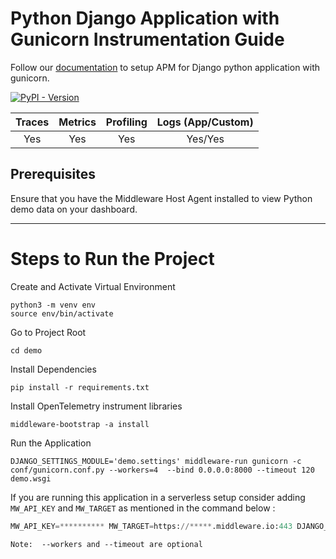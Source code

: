 # Python Django Application with Gunicorn Instrumentation Guide

Follow our [documentation](https://docs.middleware.io/docs/apm-configuration/python/python-apm-setup) to setup APM for Django python application with gunicorn.

[![PyPI - Version](https://img.shields.io/pypi/v/middleware-apm)](https://pypi.org/project/middleware-apm/)


|  Traces  |  Metrics  |  Profiling  |  Logs (App/Custom)  |
|:--------:|:---------:|:-----------:|:-------------------:|
|   Yes    |    Yes    |     Yes     |       Yes/Yes       |

## Prerequisites
Ensure that you have the Middleware Host Agent installed to view Python demo data on your dashboard.

---------------------
# Steps to Run the Project

Create and Activate Virtual Environment
```
python3 -m venv env
source env/bin/activate
```

Go to Project Root
```
cd demo
```

Install Dependencies
```
pip install -r requirements.txt
```

Install OpenTelemetry instrument libraries 
```shell
middleware-bootstrap -a install
```

Run the Application
```
DJANGO_SETTINGS_MODULE='demo.settings' middleware-run gunicorn -c conf/gunicorn.conf.py --workers=4  --bind 0.0.0.0:8000 --timeout 120 demo.wsgi
```

If you are running this application in a serverless setup consider adding `MW_API_KEY` and `MW_TARGET` as mentioned in the command below :
```python
MW_API_KEY=********** MW_TARGET=https://*****.middleware.io:443 DJANGO_SETTINGS_MODULE='demo.settings' middleware-run gunicorn -c conf/gunicorn.conf.py --workers=4  --bind 0.0.0.0:8000 --timeout 120 demo.wsgi
```


`Note:  --workers and --timeout are optional`